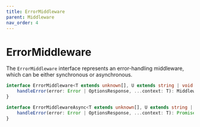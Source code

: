 ```yaml
---
title: ErrorMiddleware
parent: Middleware
nav_order: 4
---
```


# ErrorMiddleware

The `ErrorMiddleware` interface represents an error-handling middleware, which can be either synchronous or asynchronous.

```typescript
interface ErrorMiddleware<T extends unknown[], U extends string | void = SpecialNextParam> {
    handleError(error: Error | OptionsResponse, ...context: T): MiddlewareResult<U>;
}
```

```typescript
interface ErrorMiddlewareAsync<T extends unknown[], U extends string | void = SpecialNextParam> {
    handleError(error: Error | OptionsResponse, ...context: T): Promise<MiddlewareResult<U>>;
}
